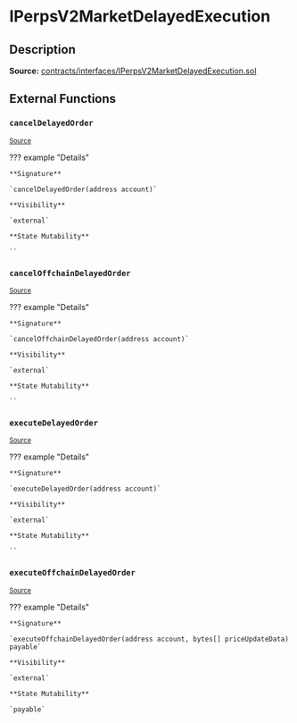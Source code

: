 # IPerpsV2MarketDelayedExecution

## Description

**Source:** [contracts/interfaces/IPerpsV2MarketDelayedExecution.sol](https://github.com/Synthetixio/synthetix/tree/v2.98.3/contracts/interfaces/IPerpsV2MarketDelayedExecution.sol)

## External Functions

### `cancelDelayedOrder`

<sub>[Source](https://github.com/Synthetixio/synthetix/tree/v2.98.3/contracts/interfaces/IPerpsV2MarketDelayedExecution.sol#L11)</sub>

??? example "Details"

    **Signature**

    `cancelDelayedOrder(address account)`

    **Visibility**

    `external`

    **State Mutability**

    ``

### `cancelOffchainDelayedOrder`

<sub>[Source](https://github.com/Synthetixio/synthetix/tree/v2.98.3/contracts/interfaces/IPerpsV2MarketDelayedExecution.sol#L13)</sub>

??? example "Details"

    **Signature**

    `cancelOffchainDelayedOrder(address account)`

    **Visibility**

    `external`

    **State Mutability**

    ``

### `executeDelayedOrder`

<sub>[Source](https://github.com/Synthetixio/synthetix/tree/v2.98.3/contracts/interfaces/IPerpsV2MarketDelayedExecution.sol#L7)</sub>

??? example "Details"

    **Signature**

    `executeDelayedOrder(address account)`

    **Visibility**

    `external`

    **State Mutability**

    ``

### `executeOffchainDelayedOrder`

<sub>[Source](https://github.com/Synthetixio/synthetix/tree/v2.98.3/contracts/interfaces/IPerpsV2MarketDelayedExecution.sol#L9)</sub>

??? example "Details"

    **Signature**

    `executeOffchainDelayedOrder(address account, bytes[] priceUpdateData) payable`

    **Visibility**

    `external`

    **State Mutability**

    `payable`

